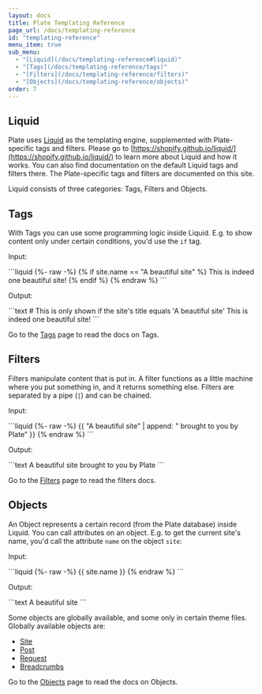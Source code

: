 ```yaml
---
layout: docs
title: Plate Templating Reference
page_url: /docs/templating-reference
id: "templating-reference"
menu_item: true
sub_menu:
  - "[Liquid](/docs/templating-reference#liquid)"
  - "[Tags](/docs/templating-reference/tags)"
  - "[Filters](/docs/templating-reference/filters)"
  - "[Objects](/docs/templating-reference/objects)"
order: 7
---
```


## Liquid

Plate uses [Liquid](https://shopify.github.io/liquid/) as the templating engine, supplemented with Plate-specific tags and filters. Please go to [https://shopify.github.io/liquid/](https://shopify.github.io/liquid/) to learn more about Liquid and how it works. You can also find documentation on the default Liquid tags and filters there. The Plate-specific tags and filters are documented on this site.

Liquid consists of three categories: Tags, Filters and Objects.

## Tags
With Tags you can use some programming logic inside Liquid. E.g. to show content only under certain conditions, you'd use the `if` tag.

<p class='no-margin'>Input:</p>
```liquid
{%- raw -%}
{% if site.name == "A beautiful site" %}
  This is indeed one beautiful site!
{% endif %}
{% endraw %}
```

<p class='no-margin'>Output:</p>
```text
# This is only shown if the site's title equals 'A beautiful site'
This is indeed one beautiful site!
```

Go to the [Tags](/docs/templating-reference/tags) page to read the docs on Tags.

## Filters
Filters manipulate content that is put in. A filter functions as a little machine where you put something in, and it returns something else. Filters are separated by a pipe (`|`) and can be chained.

<p class='no-margin'>Input:</p>
```liquid
{%- raw -%}
{{ "A beautiful site" | append: " brought to you by Plate" }}
{% endraw %}
```

<p class='no-margin'>Output:</p>
```text
A beautiful site brought to you by Plate
```

Go to the [Filters](/docs/templating-reference/filters) page to read the filters docs.

## Objects
An Object represents a certain record (from the Plate database) inside Liquid. You can call attributes on an object. E.g. to get the current site's name, you'd call the attribute `name` on the object `site`:

<p class='no-margin'>Input:</p>
```liquid
{%- raw -%}
{{ site.name }}
{% endraw %}
```

<p class='no-margin'>Output:</p>
```text
A beautiful site
```

Some objects are globally available, and some only in certain theme files. Globally available objects are:
- [Site](/docs/templating-reference/objects#site)
- [Post](/docs/templating-reference/objects#post)
- [Request](/docs/templating-reference/objects#request)
- [Breadcrumbs](/docs/templating-reference/objects#breadcrumbs)

Go to the [Objects](/docs/templating-reference/objects) page to read the docs on Objects.

